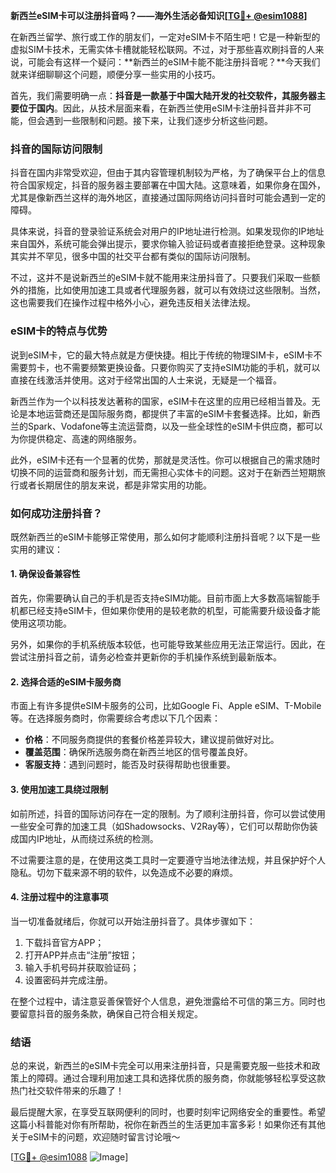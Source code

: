 **新西兰eSIM卡可以注册抖音吗？——海外生活必备知识[[TG💪+ @esim1088](https://t.me/s/esim1088)]**

在新西兰留学、旅行或工作的朋友们，一定对eSIM卡不陌生吧！它是一种新型的虚拟SIM卡技术，无需实体卡槽就能轻松联网。不过，对于那些喜欢刷抖音的人来说，可能会有这样一个疑问：**新西兰的eSIM卡能不能注册抖音呢？**今天我们就来详细聊聊这个问题，顺便分享一些实用的小技巧。

首先，我们需要明确一点：**抖音是一款基于中国大陆开发的社交软件，其服务器主要位于国内**。因此，从技术层面来看，在新西兰使用eSIM卡注册抖音并非不可能，但会遇到一些限制和问题。接下来，让我们逐步分析这些问题。

### 抖音的国际访问限制

抖音在国内非常受欢迎，但由于其内容管理机制较为严格，为了确保平台上的信息符合国家规定，抖音的服务器主要部署在中国大陆。这意味着，如果你身在国外，尤其是像新西兰这样的海外地区，直接通过国际网络访问抖音时可能会遇到一定的障碍。

具体来说，抖音的登录验证系统会对用户的IP地址进行检测。如果发现你的IP地址来自国外，系统可能会弹出提示，要求你输入验证码或者直接拒绝登录。这种现象其实并不罕见，很多中国的社交平台都有类似的国际访问限制。

不过，这并不是说新西兰的eSIM卡就不能用来注册抖音了。只要我们采取一些额外的措施，比如使用加速工具或者代理服务器，就可以有效绕过这些限制。当然，这也需要我们在操作过程中格外小心，避免违反相关法律法规。

### eSIM卡的特点与优势

说到eSIM卡，它的最大特点就是方便快捷。相比于传统的物理SIM卡，eSIM卡不需要剪卡，也不需要频繁更换设备。只要你购买了支持eSIM功能的手机，就可以直接在线激活并使用。这对于经常出国的人士来说，无疑是一个福音。

新西兰作为一个以科技发达著称的国家，eSIM卡在这里的应用已经相当普及。无论是本地运营商还是国际服务商，都提供了丰富的eSIM卡套餐选择。比如，新西兰的Spark、Vodafone等主流运营商，以及一些全球性的eSIM卡供应商，都可以为你提供稳定、高速的网络服务。

此外，eSIM卡还有一个显著的优势，那就是灵活性。你可以根据自己的需求随时切换不同的运营商和服务计划，而无需担心实体卡的问题。这对于在新西兰短期旅行或者长期居住的朋友来说，都是非常实用的功能。

### 如何成功注册抖音？

既然新西兰的eSIM卡能够正常使用，那么如何才能顺利注册抖音呢？以下是一些实用的建议：

#### 1. 确保设备兼容性

首先，你需要确认自己的手机是否支持eSIM功能。目前市面上大多数高端智能手机都已经支持eSIM卡，但如果你使用的是较老款的机型，可能需要升级设备才能使用这项功能。

另外，如果你的手机系统版本较低，也可能导致某些应用无法正常运行。因此，在尝试注册抖音之前，请务必检查并更新你的手机操作系统到最新版本。

#### 2. 选择合适的eSIM卡服务商

市面上有许多提供eSIM卡服务的公司，比如Google Fi、Apple eSIM、T-Mobile等。在选择服务商时，你需要综合考虑以下几个因素：

- **价格**：不同服务商提供的套餐价格差异较大，建议提前做好对比。
- **覆盖范围**：确保所选服务商在新西兰地区的信号覆盖良好。
- **客服支持**：遇到问题时，能否及时获得帮助也很重要。

#### 3. 使用加速工具绕过限制

如前所述，抖音的国际访问存在一定的限制。为了顺利注册抖音，你可以尝试使用一些安全可靠的加速工具（如Shadowsocks、V2Ray等），它们可以帮助你伪装成国内IP地址，从而绕过系统的检测。

不过需要注意的是，在使用这类工具时一定要遵守当地法律法规，并且保护好个人隐私。切勿下载来源不明的软件，以免造成不必要的麻烦。

#### 4. 注册过程中的注意事项

当一切准备就绪后，你就可以开始注册抖音了。具体步骤如下：

1. 下载抖音官方APP；
2. 打开APP并点击“注册”按钮；
3. 输入手机号码并获取验证码；
4. 设置密码并完成注册。

在整个过程中，请注意妥善保管好个人信息，避免泄露给不可信的第三方。同时也要留意抖音的服务条款，确保自己符合相关规定。

### 结语

总的来说，新西兰的eSIM卡完全可以用来注册抖音，只是需要克服一些技术和政策上的障碍。通过合理利用加速工具和选择优质的服务商，你就能够轻松享受这款热门社交软件带来的乐趣了！

最后提醒大家，在享受互联网便利的同时，也要时刻牢记网络安全的重要性。希望这篇小科普能对你有所帮助，祝你在新西兰的生活更加丰富多彩！如果你还有其他关于eSIM卡的问题，欢迎随时留言讨论哦～

[[TG💪+ @esim1088](https://t.me/s/esim1088) ![Image](https://i.postimg.cc/4NQfJmqS/Snipaste-2025-05-13-00-14-12.png)]